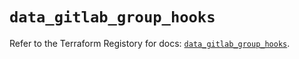 # `data_gitlab_group_hooks`

Refer to the Terraform Registory for docs: [`data_gitlab_group_hooks`](https://www.terraform.io/docs/providers/gitlab/d/group_hooks).
